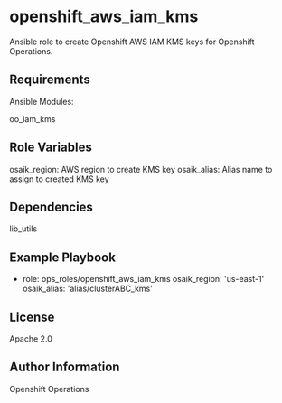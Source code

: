 openshift_aws_iam_kms
=========

Ansible role to create Openshift AWS IAM KMS keys for Openshift Operations.

Requirements
------------

Ansible Modules:

oo_iam_kms

Role Variables
--------------

  osaik_region: AWS region to create KMS key
  osaik_alias: Alias name to assign to created KMS key

Dependencies
------------

lib_utils

Example Playbook
----------------

- role: ops_roles/openshift_aws_iam_kms
  osaik_region: 'us-east-1'
  osaik_alias: 'alias/clusterABC_kms'


License
-------

Apache 2.0

Author Information
------------------

Openshift Operations
